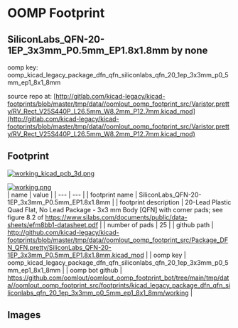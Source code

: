 # OOMP Footprint  
## SiliconLabs_QFN-20-1EP_3x3mm_P0.5mm_EP1.8x1.8mm  by none  
  
oomp key: oomp_kicad_legacy_package_dfn_qfn_siliconlabs_qfn_20_1ep_3x3mm_p0_5mm_ep1_8x1_8mm  
  
source repo at: [http://gitlab.com/kicad-legacy/kicad-footprints/blob/master/tmp/data//oomlout_oomp_footprint_src/Varistor.pretty/RV_Rect_V25S440P_L26.5mm_W8.2mm_P12.7mm.kicad_mod](http://gitlab.com/kicad-legacy/kicad-footprints/blob/master/tmp/data//oomlout_oomp_footprint_src/Varistor.pretty/RV_Rect_V25S440P_L26.5mm_W8.2mm_P12.7mm.kicad_mod)  
## Footprint  
  
[![working_kicad_pcb_3d.png](working_kicad_pcb_3d_600.png)](working_kicad_pcb_3d.png)  
  
[![working.png](working_600.png)](working.png)  
| name | value | 
| --- | --- | 
| footprint name | SiliconLabs_QFN-20-1EP_3x3mm_P0.5mm_EP1.8x1.8mm | 
| footprint description | 20-Lead Plastic Quad Flat, No Lead Package - 3x3 mm Body [QFN] with corner pads; see figure 8.2 of https://www.silabs.com/documents/public/data-sheets/efm8bb1-datasheet.pdf | 
| number of pads | 25 | 
| github path | http://github.com/kicad-legacy/kicad-footprints/blob/master/tmp/data//oomlout_oomp_footprint_src/Package_DFN_QFN.pretty/SiliconLabs_QFN-20-1EP_3x3mm_P0.5mm_EP1.8x1.8mm.kicad_mod | 
| oomp key | oomp_kicad_legacy_package_dfn_qfn_siliconlabs_qfn_20_1ep_3x3mm_p0_5mm_ep1_8x1_8mm | 
| oomp bot github | https://github.com/oomlout/oomlout_oomp_footprint_bot/tree/main/tmp/data//oomlout_oomp_footprint_src/footprints/kicad_legacy_package_dfn_qfn_siliconlabs_qfn_20_1ep_3x3mm_p0_5mm_ep1_8x1_8mm/working | 
## Images  
